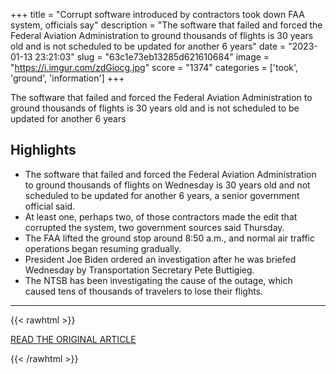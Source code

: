 +++
title = "Corrupt software introduced by contractors took down FAA system, officials say"
description = "The software that failed and forced the Federal Aviation Administration to ground thousands of flights is 30 years old and is not scheduled to be updated for another 6 years"
date = "2023-01-13 23:21:03"
slug = "63c1e73eb13285d621610684"
image = "https://i.imgur.com/zdGiocg.jpg"
score = "1374"
categories = ['took', 'ground', 'information']
+++

The software that failed and forced the Federal Aviation Administration to ground thousands of flights is 30 years old and is not scheduled to be updated for another 6 years

## Highlights

- The software that failed and forced the Federal Aviation Administration to ground thousands of flights on Wednesday is 30 years old and not scheduled to be updated for another 6 years, a senior government official said.
- At least one, perhaps two, of those contractors made the edit that corrupted the system, two government sources said Thursday.
- The FAA lifted the ground stop around 8:50 a.m., and normal air traffic operations began resuming gradually.
- President Joe Biden ordered an investigation after he was briefed Wednesday by Transportation Secretary Pete Buttigieg.
- The NTSB has been investigating the cause of the outage, which caused tens of thousands of travelers to lose their flights.

---

{{< rawhtml >}}
  <p class="article-category">
    <a target="_blank" href="https://www.nbcnews.com/news/rcna65562">READ THE ORIGINAL ARTICLE</a>
  </p>
{{< /rawhtml >}}
